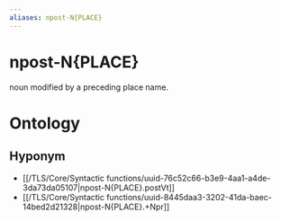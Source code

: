 ```yaml
---
aliases: npost-N{PLACE}
---
```

# npost-N{PLACE}

noun modified by a preceding place name.
# Ontology

## Hyponym
- [[/TLS/Core/Syntactic functions/uuid-76c52c66-b3e9-4aa1-a4de-3da73da05107|npost-N{PLACE}.postVt]]
- [[/TLS/Core/Syntactic functions/uuid-8445daa3-3202-41da-baec-14bed2d21328|npost-N{PLACE}.+Npr]]